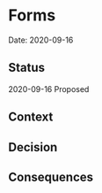 # Forms

Date: 2020-09-16

## Status

2020-09-16 Proposed

## Context


## Decision


## Consequences

